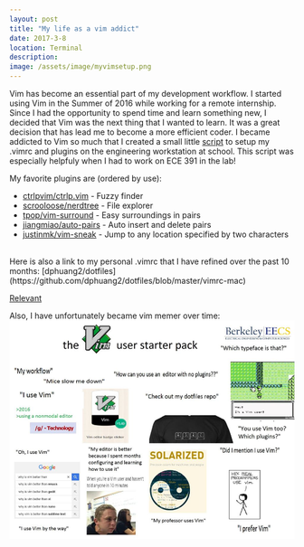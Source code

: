 ```yaml
---
layout: post
title: "My life as a vim addict"
date: 2017-3-8
location: Terminal
description: 
image: /assets/image/myvimsetup.png
---
```


Vim has become an essential part of my development workflow. I started using Vim in the Summer of 2016 while working for a remote internship. Since I had the opportunity to spend time and learn something new, I decided that Vim was the next thing that I wanted to learn. It was a great decision that has lead me to become a more efficient coder. I became addicted to Vim so much that I created a small little [script](https://github.com/dphuang2/dotfiles/blob/master/setupvim.sh) to setup my .vimrc and plugins on the engineering workstation at school. This script was especially helpfuly when I had to work on ECE 391 in the lab!

My favorite plugins are (ordered by use):
- [ctrlpvim/ctrlp.vim](https://github.com/ctrlpvim/ctrlp.vim) - Fuzzy finder
- [scrooloose/nerdtree](https://github.com/scrooloose/nerdtree) - File explorer
- [tpop/vim-surround](https://github.com/tpope/vim-surround) - Easy surroundings in pairs
- [jiangmiao/auto-pairs](https://github.com/jiangmiao/auto-pairs) - Auto insert and delete pairs
- [justinmk/vim-sneak](https://github.com/justinmk/vim-sneak) - Jump to any location specified by two characters

<br>
Here is also a link to my personal .vimrc that I have refined over the past 10 months:
[dphuang2/dotfiles](https://github.com/dphuang2/dotfiles/blob/master/vimrc-mac)

[Relevant](https://www.norfolkwinters.com/vim-creep/)

Also, I have unfortunately became vim memer over time:
![Vim Meme](/assets/image/vimmeme.jpg)


